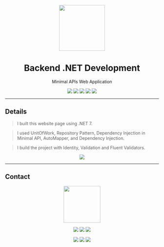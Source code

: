 <div align="center">
  <a href="http://www.mayaramein.com/"><img src="https://i.imgur.com/8EekJZH.png" width=150  /></a>

  
  # Backend .NET Development
  
<p> Minimal APIs Web Application <p>

  
  ![](https://img.shields.io/badge/C%23-ebdcff?style=flat&logo=csharp&logoColor=black) ![](https://img.shields.io/badge/.NET-ebdcff?style=flat&logo=dotnet&logoColor=black) ![](https://img.shields.io/badge/Minimal_APIs-ebdcff?style=flat&logo=dotnet&logoColor=black) ![](https://img.shields.io/badge/SQL_Server-ebdcff?style=flat&logo=database&logoColor=black) ![](https://img.shields.io/badge/Visual_Studio-ebdcff?style=flat&logo=visual%20studio%20code&logoColor=black) 

  </div>


---
## Details

> I built this website page using .NET 7.

> I used 
UnitOfWork, 
Repository Pattern, 
Dependency Injection in Minimal API,
AutoMapper, 
and Dependency Injection.

> I build the project with 
Identity, 
Validation 
and Fluent Validators.

<div align="center">

   [![](https://img.shields.io/badge/Website_Demo-ebdcff?style=for-the-badge)]()


</div>


---
## Contact

<div align="center">
 <a href="http://www.mayaramein.com/"><img src="https://i.imgur.com/QwGkBal.png"  width=120  /></a>
 
![](https://img.shields.io/badge/Data_Scientist-ebdcff?style=flat) ![](https://img.shields.io/badge/Software_Engineer-ebdcff?style=flat)  ![](https://img.shields.io/badge/Full_Stack_Web_Developer-ebdcff?style=flat)  


  [![](https://img.shields.io/badge/Microsoft_Outlook-ffcb33?style=for-the-badge&logo=microsoft-outlook&logoColor=black)](mailto:mayaramein@outlook.com) [![](https://img.shields.io/badge/website-ffcb33?style=for-the-badge&logo=About.me&logoColor=black)](https://mayaramein.com)
[![](https://img.shields.io/badge/LinkedIn-ffcb33?style=for-the-badge&logo=linkedin&logoColor=black)](https://linkedin.com/in/mayaramein) 
